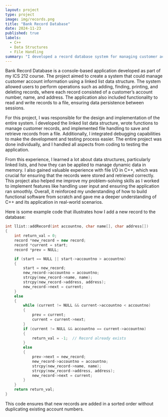 ```yaml
---
layout: project
type: project
image: img/records.png
title: "Bank Record Database"
date: 2024-11-23
published: true
labels:
  - C++
  - Data Structures
  - File Handling
summary: "I developed a record database system for managing customer account information with features for adding, finding, printing, and deleting records in my ICS 212 course."
---
```


Bank Record Database is a console-based application developed as part of my ICS 212 course. The project aimed to create a system that could manage customer account information using a linked list data structure. The system allowed users to perform operations such as adding, finding, printing, and deleting records, where each record consisted of a customer’s account number, name, and address. The application also included functionality to read and write records to a file, ensuring data persistence between sessions.

For this project, I was responsible for the design and implementation of the entire system. I developed the linked list data structure, wrote functions to manage customer records, and implemented file handling to save and retrieve records from a file. Additionally, I integrated debugging capabilities to make the development and testing process easier. The entire project was done individually, and I handled all aspects from coding to testing the application.

From this experience, I learned a lot about data structures, particularly linked lists, and how they can be applied to manage dynamic data in memory. I also gained valuable experience with file I/O in C++, which was crucial for ensuring that the records were stored and retrieved correctly. This project also helped me improve my problem-solving skills as I worked to implement features like handling user input and ensuring the application ran smoothly. Overall, it reinforced my understanding of how to build functional software from scratch and gave me a deeper understanding of C++ and its application in real-world scenarios.

Here is some example code that illustrates how I add a new record to the database:

```cpp
int llist::addRecord(int accountno, char name[], char address[])
{
    int return_val = 0;
    record *new_record = new record;
    record *current = start;
    record *prev = NULL;

    if (start == NULL || start->accountno > accountno)
    {
        start = new_record;
        new_record->accountno = accountno;
        strcpy(new_record->name, name);
        strcpy(new_record->address, address);
        new_record->next = current;
    }
    else
    {
        while (current != NULL && current->accountno < accountno)
        {
            prev = current;
            current = current->next;
        }
        if (current != NULL && accountno == current->accountno)
        {
            return_val = -1;  // Record already exists
        }
        else
        {
            prev->next = new_record;
            new_record->accountno = accountno;
            strcpy(new_record->name, name);
            strcpy(new_record->address, address);
            new_record->next = current;
        }
    }
    return return_val;
}
```
This code ensures that new records are added in a sorted order without duplicating existing account numbers.
